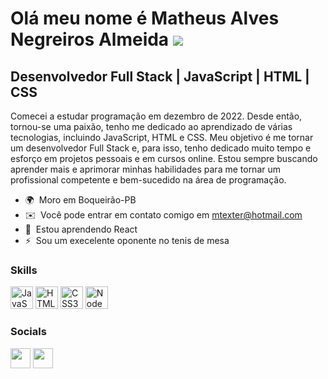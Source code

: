 Olá meu nome é Matheus Alves Negreiros Almeida ![](https://user-images.githubusercontent.com/18350557/176309783-0785949b-9127-417c-8b55-ab5a4333674e.gif)
=========================================================================================================================================================

Desenvolvedor Full Stack | JavaScript | HTML | CSS
----------------------------------------------------------

Comecei a estudar programação em dezembro de 2022. Desde então, tornou-se uma paixão, tenho me dedicado ao aprendizado de várias tecnologias, incluindo JavaScript, HTML e CSS. Meu objetivo é me tornar um desenvolvedor Full Stack e, para isso, tenho dedicado muito tempo e esforço em projetos pessoais e em cursos online. Estou sempre buscando aprender mais e aprimorar minhas habilidades para me tornar um profissional competente e bem-sucedido na área de programação.

* 🌍  Moro em Boqueirão-PB
* ✉️  Você pode entrar em contato comigo em [mtexter@hotmail.com](mailto:mtexter@hotmail.com)
* 🧠  Estou aprendendo React
* ⚡  Sou um execelente oponente no tenis de mesa

### Skills


<p align="left">
<a href="https://developer.mozilla.org/en-US/docs/Web/JavaScript" target="_blank" rel="noreferrer"><img src="https://raw.githubusercontent.com/danielcranney/readme-generator/main/public/icons/skills/javascript-colored.svg" width="36" height="36" alt="JavaScript" /></a>
<a href="https://developer.mozilla.org/en-US/docs/Glossary/HTML5" target="_blank" rel="noreferrer"><img src="https://raw.githubusercontent.com/danielcranney/readme-generator/main/public/icons/skills/html5-colored.svg" width="36" height="36" alt="HTML5" /></a>
<a href="https://www.w3.org/TR/CSS/#css" target="_blank" rel="noreferrer"><img src="https://raw.githubusercontent.com/danielcranney/readme-generator/main/public/icons/skills/css3-colored.svg" width="36" height="36" alt="CSS3" /></a>
<a href="https://nodejs.org/en/" target="_blank" rel="noreferrer"><img src="https://raw.githubusercontent.com/danielcranney/readme-generator/main/public/icons/skills/nodejs-colored.svg" width="36" height="36" alt="NodeJS" /></a>
</p>


### Socials

<p align="left"> <a href="https://discord.com/users/Mtexter#6027" target="_blank" rel="noreferrer"><img src="https://raw.githubusercontent.com/danielcranney/readme-generator/main/public/icons/socials/discord.svg" width="32" height="32" /></a> <a href="https://www.linkedin.com/in/m-alves08/" target="_blank" rel="noreferrer"><img src="https://raw.githubusercontent.com/danielcranney/readme-generator/main/public/icons/socials/linkedin.svg" width="32" height="32" /></a></p>
